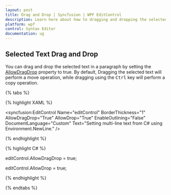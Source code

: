 ```yaml
---
layout: post
title: Drag and Drop | Syncfusion | WPF EditControl
description: Learn here about how to dragging and dropping the selected text in the Syncfusion WPF Syntax Editor (EditControl).
platform: wpf
control: Syntax Editor
documentation: ug
---
```


## Selected Text Drag and Drop

You can drag and drop the selected text in a paragraph by setting the [AllowDragDrop](https://help.syncfusion.com/cr/wpf/Syncfusion.Windows.Edit.EditControl.html#Syncfusion_Windows_Edit_EditControl_AllowDragDrop) property to true. By default, Dragging the selected text will perform a move operation, while dragging using the <kbd>Ctrl</kbd> key will perform a copy operation.

{% tabs %}

{% highlight XAML %}

<Window
        xmlns="http://schemas.microsoft.com/winfx/2006/xaml/presentation"
        xmlns:x="http://schemas.microsoft.com/winfx/2006/xaml"
        xmlns:d="http://schemas.microsoft.com/expression/blend/2008"
        xmlns:mc="http://schemas.openxmlformats.org/markup-compatibility/2006"
        xmlns:local="clr-namespace:Syntaxeditor_sample"
        xmlns:syncfusion="http://schemas.syncfusion.com/wpf"
        x:Class="Syntaxeditor_sample.MainWindow"
        mc:Ignorable="d"
        Title="MainWindow" Height="450" Width="800">
    <Grid>
        <syncfusion:EditControl Name="editControl" BorderThickness="1" AllowDragDrop="True" AllowDrop="True" EnableOutlining="False" DocumentLanguage="Custom" Text="Setting multi-line text from C# using Environment.NewLine." />
    </Grid>
</Window>

{% endhighlight %}

{% highlight C# %}

editControl.AllowDragDrop = true;

editControl.AllowDrop = true;

{% endhighlight %}

{% endtabs %}